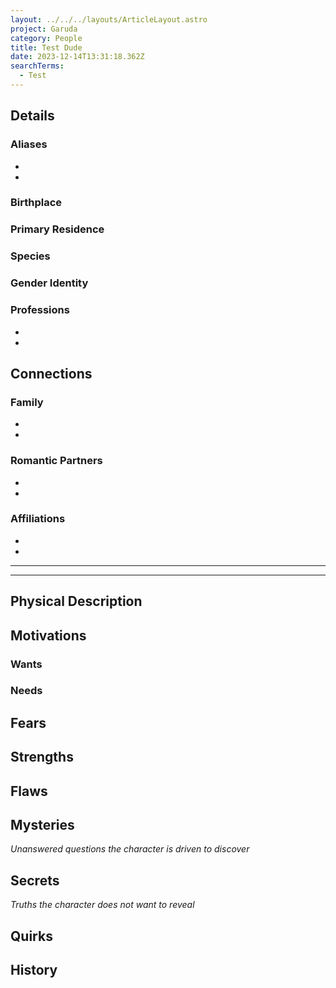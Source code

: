 ```yaml
---
layout: ../../../layouts/ArticleLayout.astro
project: Garuda
category: People
title: Test Dude
date: 2023-12-14T13:31:18.362Z
searchTerms:
  - Test
---
```

## Details

### Aliases
* 
* 

### Birthplace


### Primary Residence


### Species


### Gender Identity


### Professions  
* 
* 

## Connections

### Family
* 
* 

### Romantic Partners
* 
* 

### Affiliations
* 
* 

[use double horizontal rule to add a details pane]::
_____
_____

## Physical Description

## Motivations

### Wants

### Needs

## Fears

## Strengths

## Flaws

## Mysteries
*Unanswered questions the character is driven to discover*

## Secrets
*Truths the character does not want to reveal*

## Quirks

## History

